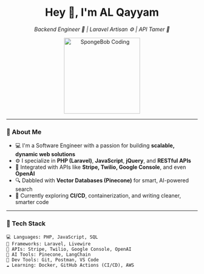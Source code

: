 <h1 align="center">Hey 👋, I'm AL Qayyam</h1>

<p align="center">
  <em>Backend Engineer 🧠 | Laravel Artisan ⚙️ | API Tamer 📡</em>
</p>

<p align="center">
  <img src="https://media.giphy.com/media/l0MYEqEzwMWFCg8rm/giphy.gif" width="200" alt="SpongeBob Coding"/>
</p>

---

### 🚀 About Me

- 💻 I'm a Software Engineer with a passion for building **scalable, dynamic web solutions**
- ⚙️ I specialize in **PHP (Laravel)**, **JavaScript**, **jQuery**, and **RESTful APIs**
- 🔗 Integrated with APIs like **Stripe, Twilio, Google Console**, and even **OpenAI**
- 🔍 Dabbled with **Vector Databases (Pinecone)** for smart, AI-powered search
- 🔁 Currently exploring **CI/CD**, containerization, and writing cleaner, smarter code

---

### 🧰 Tech Stack

```text
💻 Languages: PHP, JavaScript, SQL
🧰 Frameworks: Laravel, Livewire
🔌 APIs: Stripe, Twilio, Google Console, OpenAI
🧠 AI Tools: Pinecone, LangChain
🧪 Dev Tools: Git, Postman, VS Code
☁️ Learning: Docker, GitHub Actions (CI/CD), AWS
